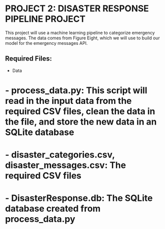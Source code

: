 # PROJECT 2:  DISASTER RESPONSE PIPELINE PROJECT

This project will use a machine learning pipeline to categorize emergency messages.  The data comes from Figure Eight, which we will use to build our model for the emergency messages API.

## Required Files:
- Data
# - process_data.py:  This script will read in the input data from the required CSV files, clean the data in the file, and store the new data in an SQLite database
# - disaster_categories.csv, disaster_messages.csv:  The required CSV files
# - DisasterResponse.db:  The SQLite database created from process_data.py 
